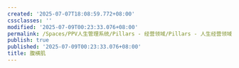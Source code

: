 ```yaml
---
created: '2025-07-07T18:08:59.772+08:00'
cssclasses: ''
modified: '2025-07-09T00:23:33.076+08:00'
permalink: /Spaces/PPV人生管理系统/Pillars - 经营领域/Pillars - 人生经营领域/运动/增肌减脂计划/肌肉部位库/肌肉库/腹横肌.md
publish: true
published: '2025-07-09T00:23:33.076+08:00'
title: 腹横肌
---
```

